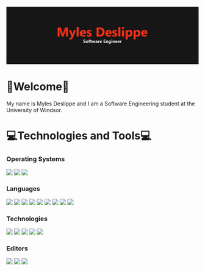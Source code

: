 ![Myles Deslippe - Software Engineer](./images/header.svg)

# 👋Welcome👋

My name is Myles Deslippe and I am a Software Engineering student at the University of Windsor.

# 💻Technologies and Tools💻

### Operating Systems

![](https://img.shields.io/badge/Windows-informational?style=for-the-badge&logo=windows&logoColor=white&color=FF0000)
![](https://img.shields.io/badge/Linux-informational?style=for-the-badge&logo=linux&logoColor=white&color=FF0000)
![](https://img.shields.io/badge/Unix-informational?style=for-the-badge&logo=openbsd&logoColor=white&color=FF0000)

### Languages

![](https://img.shields.io/badge/Rust-informational?style=for-the-badge&logo=rust&logoColor=white&color=FF0000)
![](https://img.shields.io/badge/C-informational?style=for-the-badge&logo=c&logoColor=white&color=FF0000)
![](https://img.shields.io/badge/C%23-informational?style=for-the-badge&logo=csharp&logoColor=white&color=FF0000)
![](https://img.shields.io/badge/Java-informational?style=for-the-badge&logo=java&logoColor=white&color=FF0000)
![](https://img.shields.io/badge/HTML-informational?style=for-the-badge&logo=html5&logoColor=white&color=FF0000)
![](https://img.shields.io/badge/CSS-informational?style=for-the-badge&logo=css3&logoColor=white&color=FF0000)
![](https://img.shields.io/badge/JavaScript-informational?style=for-the-badge&logo=JavaScript&logoColor=white&color=FF0000)
![](https://img.shields.io/badge/TypeScript-informational?style=for-the-badge&logo=TypeScript&logoColor=white&color=FF0000)
![](https://img.shields.io/badge/Bash-informational?style=for-the-badge&logo=gnu-bash&logoColor=white&color=FF0000)

### Technologies

![](https://img.shields.io/badge/React-informational?style=for-the-badge&logo=React&logoColor=white&color=FF0000)
![](https://img.shields.io/badge/.NET-informational?style=for-the-badge&logo=dotnet&logoColor=white&color=FF0000)
![](https://img.shields.io/badge/SQL-informational?style=for-the-badge&logo=oracle&logoColor=white&color=FF0000)
![](https://img.shields.io/badge/Git-informational?style=for-the-badge&logo=git&logoColor=white&color=FF0000)
![](https://img.shields.io/badge/LaTeX-informational?style=for-the-badge&logo=LaTeX&logoColor=white&color=FF0000)

### Editors

![](https://img.shields.io/badge/Visual%20Studio-informational?style=for-the-badge&logo=VisualStudio&logoColor=white&color=FF0000)
![](https://img.shields.io/badge/Visual%20Studio%20Code-informational?style=for-the-badge&logo=VisualStudioCode&logoColor=white&color=FF0000)
![](https://img.shields.io/badge/Eclipse-informational?style=for-the-badge&logo=Eclipse&logoColor=white&color=FF0000)

<!-- THIS API IS NOT WORKING RIGHT NOW, WILL ENABLE IT IN THE FUTURE WHEN IT IS FIXED -->
<!-- # 📈GitHub Statistics📈

<a href="https://github.com/mdeslippe/mdeslippe">
<img align="center" style="height: 223px;" src="https://github-readme-stats.vercel.app/api?username=mdeslippe&title_color=FF0000&bg_color=151515&text_color=fff&icon_color=ccc&show_icons=true" alt="GitHub Statistics">
</a>
<a href="https://github.com/mdeslippe/mdeslippe">
<img align="center" style="height: 223px;" src="https://github-readme-stats.vercel.app/api/top-langs/?username=mdeslippe&title_color=FF0000&bg_color=151515&text_color=fff&icon_color=ccc&langs_count=6" alt="Language Usage Statistics">
</a> -->
